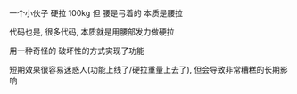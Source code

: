 一个小伙子 硬拉 100kg 但 腰是弓着的 本质是腰拉

代码也是, 很多代码, 本质就是用腰部发力做硬拉

用一种奇怪的 破坏性的方式实现了功能

短期效果很容易迷惑人(功能上线了/硬拉重量上去了), 但会导致非常糟糕的长期影响
